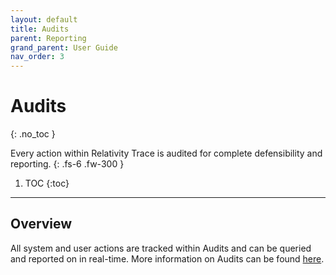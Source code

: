 ```yaml
---
layout: default
title: Audits
parent: Reporting
grand_parent: User Guide
nav_order: 3
---
```


# Audits
{: .no_toc }

Every action within Relativity Trace is audited for complete defensibility and reporting.
{: .fs-6 .fw-300 }

1. TOC
{:toc}

---
## Overview
All system and user actions are tracked within Audits and can be queried and reported on in real-time. More information on Audits can be found [here](https://help.relativity.com/RelativityOne/Content/Relativity/Audit/Audit.htm).
